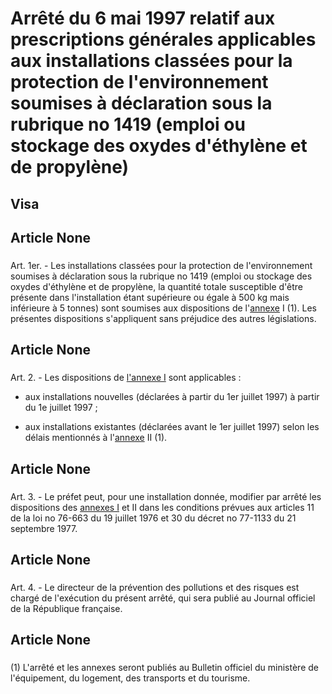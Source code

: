 # Arrêté du 6 mai 1997 relatif aux prescriptions générales applicables aux    installations classées pour la protection de l'environnement soumises à    déclaration sous la rubrique no 1419 (emploi ou stockage des oxydes    d'éthylène et de propylène)

## Visa

## Article None

### 

Art. 1er. -  Les installations classées pour la protection de     l'environnement soumises à déclaration sous la rubrique no 1419 (emploi ou     stockage des oxydes d'éthylène et de propylène, la quantité totale     susceptible d'être présente dans l'installation étant supérieure ou égale à     500 kg mais inférieure à 5 tonnes) sont soumises aux dispositions de l'[annexe](https://aida.ineris.fr/consultation_document/5737#Annexe)     I  (1). Les présentes dispositions s'appliquent sans préjudice des autres     législations.

## Article None

### 

Art. 2. -  Les dispositions de [l'annexe I](#annexe-i) sont applicables :

- aux installations nouvelles (déclarées à partir du 1er juillet 1997) à     partir du 1e juillet 1997 ;

- aux installations existantes (déclarées avant le 1er juillet 1997) selon     les délais mentionnés à l'[annexe](https://aida.ineris.fr/consultation_document/5737#Annexe) II (1).

## Article None

### 

Art. 3. -  Le préfet peut, pour une installation donnée, modifier par arrêté     les dispositions des [annexes I](#annexe-i) et II dans les conditions prévues aux articles     11 de la loi no 76-663 du 19 juillet 1976 et 30 du décret no 77-1133 du 21     septembre 1977.

## Article None

### 

Art. 4. -  Le directeur de la prévention des pollutions et des risques est     chargé de l'exécution du présent arrêté, qui sera publié au Journal officiel     de la République française.

## Article None

### 

(1) L'arrêté et les annexes seront publiés au Bulletin officiel du ministère     de l'équipement, du logement, des transports et du tourisme.